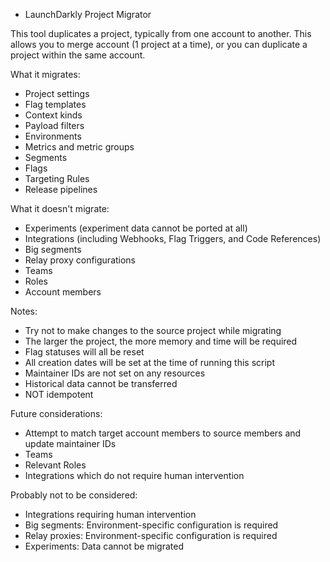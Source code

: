 * LaunchDarkly Project Migrator

This tool duplicates a project, typically from one account to another. This allows you to merge account (1 project at a time), or you can duplicate a project within the same account.

What it migrates:
* Project settings
* Flag templates
* Context kinds
* Payload filters
* Environments
* Metrics and metric groups
* Segments
* Flags
* Targeting Rules
* Release pipelines

What it doesn't migrate:
* Experiments (experiment data cannot be ported at all)
* Integrations (including Webhooks, Flag Triggers, and Code References)
* Big segments
* Relay proxy configurations
* Teams
* Roles
* Account members

Notes:
* Try not to make changes to the source project while migrating
* The larger the project, the more memory and time will be required
* Flag statuses will all be reset
* All creation dates will be set at the time of running this script
* Maintainer IDs are not set on any resources
* Historical data cannot be transferred
* NOT idempotent

Future considerations:
* Attempt to match target account members to source members and update maintainer IDs
* Teams
* Relevant Roles
* Integrations which do not require human intervention

Probably not to be considered:
* Integrations requiring human intervention
* Big segments: Environment-specific configuration is required
* Relay proxies: Environment-specific configuration is required
* Experiments: Data cannot be migrated
